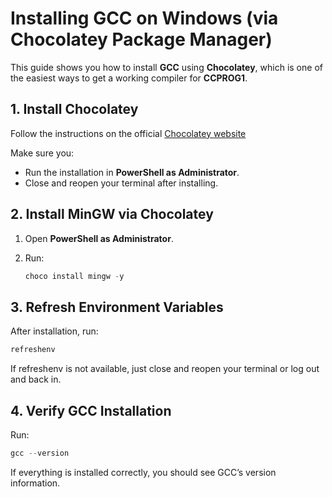 # Installing GCC on Windows (via Chocolatey Package Manager)

This guide shows you how to install **GCC** using **Chocolatey**, which is one of the easiest ways to get a working compiler for **CCPROG1**.

## 1. Install Chocolatey

Follow the instructions on the official [Chocolatey website](https://chocolatey.org/install)

Make sure you:

- Run the installation in **PowerShell as Administrator**.
- Close and reopen your terminal after installing.

## 2. Install MinGW via Chocolatey

1. Open **PowerShell as Administrator**.
2. Run:

   ```powershell
   choco install mingw -y
   ```

## 3. Refresh Environment Variables

After installation, run:

```powershell
refreshenv
```

If refreshenv is not available, just close and reopen your terminal or log out and back in.

## 4. Verify GCC Installation

Run:

```powershell
gcc --version
```

If everything is installed correctly, you should see GCC’s version information.
